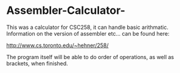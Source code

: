 # Assembler-Calculator-
This was a calculator for CSC258, it can handle basic arithmatic.  Information on the version of assembler etc... can be found here:

http://www.cs.toronto.edu/~hehner/258/

The program itself will be able to do order of operations, as well as brackets, when finished.
